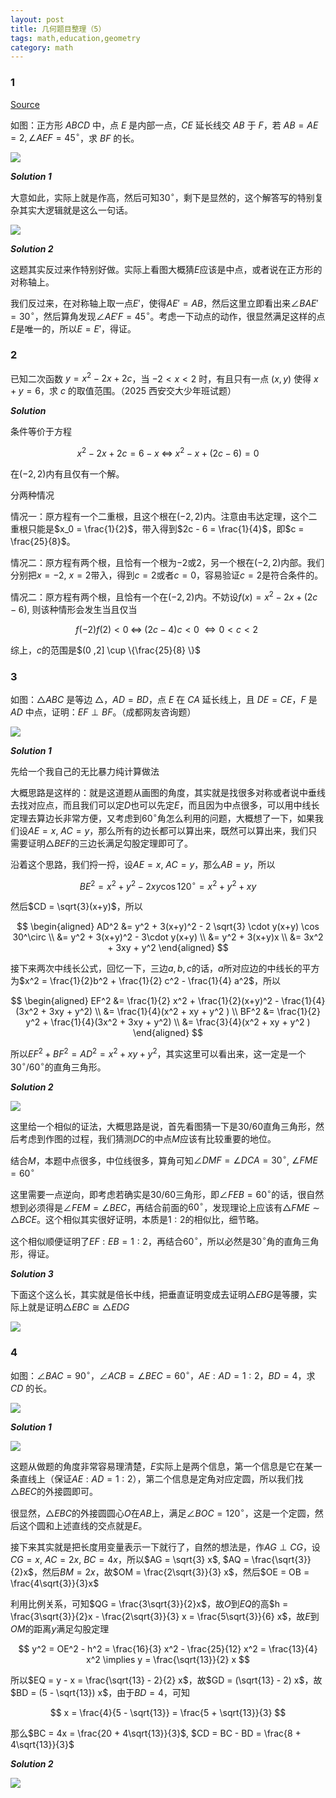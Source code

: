 ```yaml
---
layout: post 
title: 几何题目整理（5）
tags: math,education,geometry
category: math
---
```


### 1

[Source](https://www.bilibili.com/video/BV1yVVPzTEbX/?spm_id_from=333.1387.upload.video_card.click&vd_source=2c3b1cf87d67c244536d57d4d5b68285)

如图：正方形 $ABCD$ 中，点 $E$ 是内部一点，$CE$ 延长线交 $AB$ 于 $F$，若 $AB = AE = 2, \angle AEF = 45^\circ$，求 $BF$ 的长。

![](https://crsando.github.io/images/2025-10-15/A-001.png)

***Solution 1***


大意如此，实际上就是作高，然后可知$30^\circ$，剩下是显然的，这个解答写的特别复杂其实大逻辑就是这么一句话。

![](https://crsando.github.io/images/2025-10-15/A-001.png)

***Solution 2***

这题其实反过来作特别好做。实际上看图大概猜$E$应该是中点，或者说在正方形的对称轴上。

我们反过来，在对称轴上取一点$E'$，使得$AE' = AB$，然后这里立即看出来$\angle BAE' = 30^\circ$，然后算角发现$\angle AE'F = 45^\circ$。考虑一下动点的动作，很显然满足这样的点$E$是唯一的，所以$E = E'$，得证。

### 2

已知二次函数 $y = x^2 - 2x + 2c$，当 $-2 < x < 2$ 时，有且只有一点 $(x, y)$ 使得 $x + y = 6$，求 $c$ 的取值范围。（2025 西安交大少年班试题）

***Solution***

条件等价于方程

$$
    x^2 - 2x + 2c = 6 -x \;\Leftrightarrow\; x^2 - x + (2c-6) = 0
$$

在$(-2,2)$内有且仅有一个解。

分两种情况

情况一：原方程有一个二重根，且这个根在$(-2,2)$内。注意由韦达定理，这个二重根只能是$x_0 = \frac{1}{2}$，带入得到$2c - 6 = \frac{1}{4}$，即$c = \frac{25}{8}$。

情况二：原方程有两个根，且恰有一个根为$-2$或$2$，另一个根在$(-2,2)$内部。我们分别把$x = -2$, $x = 2$带入，得到$c = 2$或者$c = 0$，容易验证$c = 2$是符合条件的。

情况二：原方程有两个根，且恰有一个在$(-2,2)$内。不妨设$f(x) = x^2 - 2x + (2c-6)$, 则该种情形会发生当且仅当

$$
    f(-2)f(2) < 0 \;\Leftrightarrow\; (2c -4)c < 0 \;\Leftrightarrow 0 < c < 2 \;
$$

综上，$c$的范围是$(0 ,2] \cup \{\frac{25}{8} \}$

### 3

如图：$\triangle ABC$ 是等边 $\triangle$，$AD = BD$，点 $E$ 在 $CA$ 延长线上，且 $DE = CE$，$F$ 是 $AD$ 中点，证明：$EF \perp BF$。（成都网友咨询题）

![](https://crsando.github.io/images/2025-10-15/A-003.png)

***Solution 1***

先给一个我自己的无比暴力纯计算做法

大概思路是这样的：就是这道题从画图的角度，其实就是找很多对称或者说中垂线去找对应点，而且我们可以定$D$也可以先定$E$，而且因为中点很多，可以用中线长定理去算边长非常方便，又考虑到$60^\circ$角怎么利用的问题，大概想了一下，如果我们设$AE = x$, $AC = y$，那么所有的边长都可以算出来，既然可以算出来，我们只需要证明$\triangle BEF$的三边长满足勾股定理即可了。

沿着这个思路，我们捋一捋，设$AE = x$, $AC = y$，那么$AB = y$，所以

$$
    BE^2 = x^2 + y^2 - 2xy \cos 120^\circ = x^2 + y^2 + xy
$$

然后$CD = \sqrt{3}(x+y)$，所以

$$
\begin{aligned}
    AD^2 &= y^2 + 3(x+y)^2 - 2 \sqrt{3}  \cdot y(x+y) \cos 30^\circ \\
    &= y^2 + 3(x+y)^2 - 3\cdot y(x+y) \\
    &= y^2 + 3(x+y)x \\
    &= 3x^2 + 3xy + y^2
\end{aligned}
$$

接下来两次中线长公式，回忆一下，三边$a,b,c$的话，$a$所对应边的中线长的平方为$x^2 = \frac{1}{2}b^2 + \frac{1}{2} c^2 - \frac{1}{4} a^2$，所以

$$
\begin{aligned}
    EF^2 &= \frac{1}{2} x^2 + \frac{1}{2}(x+y)^2 - \frac{1}{4} (3x^2 + 3xy + y^2) \\
    &= \frac{1}{4}(x^2 + xy + y^2 ) \\
    BF^2 &= \frac{1}{2} y^2 + \frac{1}{4}(3x^2 + 3xy + y^2) \\
    &= \frac{3}{4}(x^2 + xy + y^2 )
\end{aligned}
$$

所以$EF^2 + BF^2 = AD^2 = x^2 + xy + y^2$，其实这里可以看出来，这一定是一个$30^\circ/60^\circ$的直角三角形。

***Solution 2***

![](https://crsando.github.io/images/2025-10-15/A-003-Ans-2.png)

这里给一个相似的证法，大概思路是说，首先看图猜一下是$30/60$直角三角形，然后考虑到作图的过程，我们猜测$DC$的中点$M$应该有比较重要的地位。

结合$M$，本题中点很多，中位线很多，算角可知$\angle DMF = \angle DCA = 30^\circ$, $\angle FME = 60^\circ$

这里需要一点逆向，即考虑若确实是$30/60$三角形，即$\angle FEB = 60^\circ$的话，很自然想到必须得是$\angle FEM = \angle BEC$，再结合前面的$60^\circ$，发现理论上应该有$\triangle FME \sim \triangle BCE$。这个相似其实很好证明，本质是$1:2$的相似比，细节略。

这个相似顺便证明了$EF : EB = 1:2$，再结合$60^\circ$，所以必然是$30^\circ$角的直角三角形，得证。

***Solution 3***

下面这个这么长，其实就是倍长中线，把垂直证明变成去证明$\triangle EBG$是等腰，实际上就是证明$\triangle EBC \cong \triangle EDG$


![](https://crsando.github.io/images/2025-10-15/A-003-Ans.png)

### 4

如图：$\angle BAC = 90^\circ$，$\angle ACB = \angle BEC = 60^\circ$，$AE : AD = 1 : 2$，$BD = 4$，求 $CD$ 的长。


![](https://crsando.github.io/images/2025-10-15/A-004.png)

***Solution 1***

![](https://crsando.github.io/images/2025-10-15/A-004-Ans.png)

这题从做题的角度非常容易理清楚，$E$实际上是两个信息，第一个信息是它在某一条直线上（保证$AE : AD = 1:2$），第二个信息是定角对应定圆，所以我们找$\triangle BEC$的外接圆即可。

很显然，$\triangle EBC$的外接圆圆心$O$在$AB$上，满足$\angle BOC = 120^\circ$，这是一个定圆，然后这个圆和上述直线的交点就是$E$。

接下来其实就是把长度用变量表示一下就行了，自然的想法是，作$AG \perp CG$，设$CG = x$, $AC = 2x$, $BC = 4x$，所以$AG = \sqrt{3} x$, $AQ = \frac{\sqrt{3}}{2}x$，然后$BM = 2x$，故$OM = \frac{2\sqrt{3}}{3} x$，然后$OE = OB = \frac{4\sqrt{3}}{3}x$

利用比例关系，可知$QG = \frac{3\sqrt{3}}{2}x$，故$O$到$EQ$的高$h = \frac{3\sqrt{3}}{2}x - \frac{2\sqrt{3}}{3} x = \frac{5\sqrt{3}}{6} x$，故$E$到$OM$的距离$y$满足勾股定理

$$
    y^2 = OE^2 - h^2 = \frac{16}{3} x^2 - \frac{25}{12} x^2 = \frac{13}{4} x^2 \implies y = \frac{\sqrt{13}}{2} x
$$

所以$EQ = y - x = \frac{\sqrt{13} - 2}{2} x$，故$GD = (\sqrt{13} - 2) x$，故$BD = (5 - \sqrt{13}) x$，由于$BD = 4$，可知

$$
    x = \frac{4}{5 - \sqrt{13}} = \frac{5 + \sqrt{13}}{3}
$$

那么$BC = 4x = \frac{20 + 4\sqrt{13}}{3}$, $CD = BC - BD = \frac{8 + 4\sqrt{13}}{3}$

***Solution 2***

![](https://crsando.github.io/images/2025-10-15/A-004-Ans-2.png)